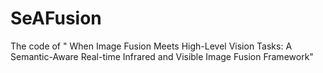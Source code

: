 # SeAFusion
The code of " When Image Fusion Meets High-Level Vision Tasks: A Semantic-Aware Real-time Infrared and Visible Image Fusion Framework"

